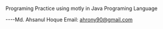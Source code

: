 
Programing Practice using motly in Java Programing Language

----Md. Ahsanul Hoque
	Email: ahrony90@gmail.com